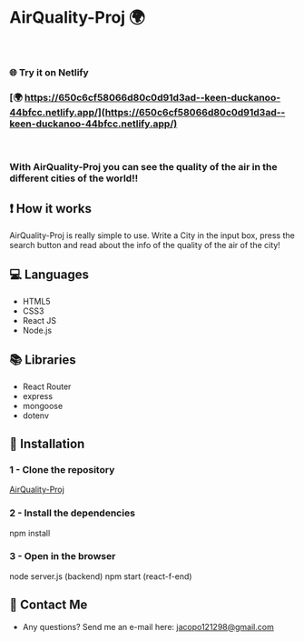 # AirQuality-Proj 🌍

<br>

### 🌐 Try it on Netlify
### [🌍 https://650c6cf58066d80c0d91d3ad--keen-duckanoo-44bfcc.netlify.app/](https://650c6cf58066d80c0d91d3ad--keen-duckanoo-44bfcc.netlify.app/)

<br>

### With AirQuality-Proj you can see the quality of the air in the different cities of the world!!

## ❗ How it works
AirQuality-Proj is really simple to use. Write a City in the input box, press the search button and read about the info of the quality of the air of the city!

## 💻 Languages
* HTML5
* CSS3
* React JS
* Node.js
## 📚 Libraries
* React Router
* express
* mongoose
* dotenv


## 🔽 Installation

### 1 - Clone the repository
[AirQuality-Proj](https://github.com/JacopoCasanova98/AirQuality-Proj.git)

### 2 - Install the dependencies
npm install

### 3 - Open in the browser
node server.js (backend)
npm start (react-f-end)

## 📧 Contact Me
* Any questions? Send me an e-mail here: jacopo121298@gmail.com
